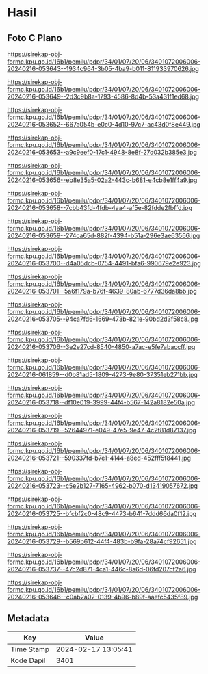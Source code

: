# Hasil

## Foto C Plano

https://sirekap-obj-formc.kpu.go.id/16b1/pemilu/pdpr/34/01/07/20/06/3401072006006-20240216-053643--1934c964-3b05-4ba9-b011-811933970626.jpg

https://sirekap-obj-formc.kpu.go.id/16b1/pemilu/pdpr/34/01/07/20/06/3401072006006-20240216-053649--2d3c9b8a-1793-4586-8d4b-53a431f1ed68.jpg

https://sirekap-obj-formc.kpu.go.id/16b1/pemilu/pdpr/34/01/07/20/06/3401072006006-20240216-053652--667a054b-e0c0-4d10-97c7-ac43d0f8e449.jpg

https://sirekap-obj-formc.kpu.go.id/16b1/pemilu/pdpr/34/01/07/20/06/3401072006006-20240216-053653--a9c9eef0-17c1-4948-8e8f-27d032b385e3.jpg

https://sirekap-obj-formc.kpu.go.id/16b1/pemilu/pdpr/34/01/07/20/06/3401072006006-20240216-053656--eb8e35a5-02a2-443c-b681-e4cb8e1ff4a9.jpg

https://sirekap-obj-formc.kpu.go.id/16b1/pemilu/pdpr/34/01/07/20/06/3401072006006-20240216-053658--7cbb43fd-4fdb-4aa4-af5e-82fdde2fbffd.jpg

https://sirekap-obj-formc.kpu.go.id/16b1/pemilu/pdpr/34/01/07/20/06/3401072006006-20240216-053659--274ca65d-882f-4394-b51a-296e3ae63566.jpg

https://sirekap-obj-formc.kpu.go.id/16b1/pemilu/pdpr/34/01/07/20/06/3401072006006-20240216-053700--d4a05dcb-0754-4491-bfa6-990679e2e923.jpg

https://sirekap-obj-formc.kpu.go.id/16b1/pemilu/pdpr/34/01/07/20/06/3401072006006-20240216-053701--5a6f179a-b76f-4639-80ab-6777d36da8bb.jpg

https://sirekap-obj-formc.kpu.go.id/16b1/pemilu/pdpr/34/01/07/20/06/3401072006006-20240216-053705--94ca7fd6-1669-473b-821e-90bd2d3f58c8.jpg

https://sirekap-obj-formc.kpu.go.id/16b1/pemilu/pdpr/34/01/07/20/06/3401072006006-20240216-053706--3e2e27cd-8540-4850-a7ac-e5fe7abaccff.jpg

https://sirekap-obj-formc.kpu.go.id/16b1/pemilu/pdpr/34/01/07/20/06/3401072006006-20240216-061859--d0b81ad5-1809-4273-9e80-37351eb271bb.jpg

https://sirekap-obj-formc.kpu.go.id/16b1/pemilu/pdpr/34/01/07/20/06/3401072006006-20240216-053718--df10e019-3999-44f4-b567-142a8182e50a.jpg

https://sirekap-obj-formc.kpu.go.id/16b1/pemilu/pdpr/34/01/07/20/06/3401072006006-20240216-053719--52644971-e049-47e5-9e47-4c2f81d87137.jpg

https://sirekap-obj-formc.kpu.go.id/16b1/pemilu/pdpr/34/01/07/20/06/3401072006006-20240216-053721--590337fd-b7e1-4144-a8ed-452fff5f8441.jpg

https://sirekap-obj-formc.kpu.go.id/16b1/pemilu/pdpr/34/01/07/20/06/3401072006006-20240216-053723--c5e2b127-7165-4962-b070-d13419057672.jpg

https://sirekap-obj-formc.kpu.go.id/16b1/pemilu/pdpr/34/01/07/20/06/3401072006006-20240216-053725--bfcbf2c0-48c9-4473-b641-7ddd66da0f12.jpg

https://sirekap-obj-formc.kpu.go.id/16b1/pemilu/pdpr/34/01/07/20/06/3401072006006-20240216-053729--b569b612-44f4-483b-b9fa-28a74cf92651.jpg

https://sirekap-obj-formc.kpu.go.id/16b1/pemilu/pdpr/34/01/07/20/06/3401072006006-20240216-053737--47c2d871-4ca1-446c-8a6d-06fd207cf2a6.jpg

https://sirekap-obj-formc.kpu.go.id/16b1/pemilu/pdpr/34/01/07/20/06/3401072006006-20240216-053646--c0ab2a02-0139-4b96-b89f-aaefc5435f89.jpg


## Metadata

| Key        | Value               |
| ---------- | ------------------- |
| Time Stamp | 2024-02-17 13:05:41 |
| Kode Dapil | 3401                |



